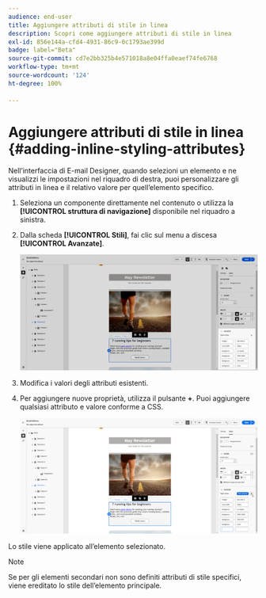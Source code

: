 ```yaml
---
audience: end-user
title: Aggiungere attributi di stile in linea
description: Scopri come aggiungere attributi di stile in linea
exl-id: 856e144a-cfd4-4931-86c9-0c1793ae399d
badge: label="Beta"
source-git-commit: cd7e2bb325b4e571018a8e04ffa0eaef74fe6768
workflow-type: tm+mt
source-wordcount: '124'
ht-degree: 100%

---
```



# Aggiungere attributi di stile in linea {#adding-inline-styling-attributes}

Nell’interfaccia di E-mail Designer, quando selezioni un elemento e ne visualizzi le impostazioni nel riquadro di destra, puoi personalizzare gli attributi in linea e il relativo valore per quell’elemento specifico.

1. Seleziona un componente direttamente nel contenuto o utilizza la **[!UICONTROL struttura di navigazione]** disponibile nel riquadro a sinistra.

1. Dalla scheda **[!UICONTROL Stili]**, fai clic sul menu a discesa **[!UICONTROL Avanzate]**.

   ![](assets/styles_1.png)

1. Modifica i valori degli attributi esistenti.

1. Per aggiungere nuove proprietà, utilizza il pulsante **+**. Puoi aggiungere qualsiasi attributo e valore conforme a CSS.

   ![](assets/styles_2.png)

Lo stile viene applicato all’elemento selezionato.

>[!NOTE]
>
>Se per gli elementi secondari non sono definiti attributi di stile specifici, viene ereditato lo stile dell’elemento principale.


